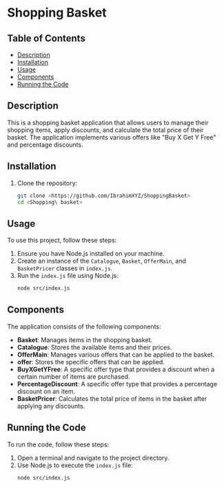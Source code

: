 # Shopping Basket

## Table of Contents
- [Description](#description)
- [Installation](#installation)
- [Usage](#usage)
- [Components](#components)
- [Running the Code](#running-the-code)


## Description
This is a shopping basket application that allows users to manage their shopping items, apply discounts, and calculate the total price of their basket. The application implements various offers like "Buy X Get Y Free" and percentage discounts.

## Installation
1. Clone the repository:
   ```bash
   git clone <https://github.com/IbrahimXYZ/ShoppingBasket>
   cd <Shopping\ basket>

## Usage

To use this project, follow these steps:

1. Ensure you have Node.js installed on your machine.
2. Create an instance of the `Catalogue`, `Basket`, `OfferMain`, and `BasketPricer` classes in `index.js`.
3. Run the `index.js` file using Node.js:
   ```bash
   node src/index.js
   ```

## Components

The application consists of the following components:

- **Basket**: Manages items in the shopping basket.
- **Catalogue**: Stores the available items and their prices.
- **OfferMain**: Manages various offers that can be applied to the basket.
- **offer**: Stores the specific offers that can be applied.
- **BuyXGetYFree**: A specific offer type that provides a discount when a certain number of items are purchased.
- **PercentageDiscount**: A specific offer type that provides a percentage discount on an item.
- **BasketPricer**: Calculates the total price of items in the basket after applying any discounts.

## Running the Code

To run the code, follow these steps:

1. Open a terminal and navigate to the project directory.
2. Use Node.js to execute the `index.js` file:
   ```bash
   node src/index.js
   ```
